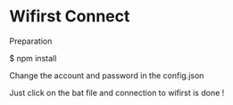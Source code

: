 # Wifirst Connect

Preparation

$ npm install 

Change the account and password in the config.json

Just click on the bat file and connection to wifirst is done !
